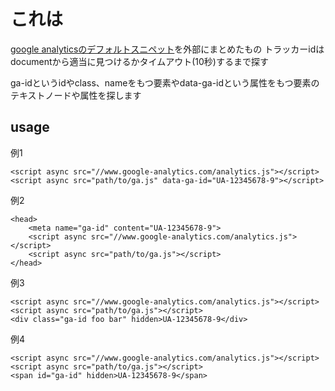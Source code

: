 # これは
[google analyticsのデフォルトスニペット](https://developers.google.com/analytics/devguides/collection/analyticsjs/advanced?hl=ja#alternativeSnippet)を外部にまとめたもの トラッカーidはdocumentから適当に見つけるかタイムアウト(10秒)するまで探す

ga-idというidやclass、nameをもつ要素やdata-ga-idという属性をもつ要素のテキストノードや属性を探します

## usage
例1
```
<script async src="//www.google-analytics.com/analytics.js"></script>
<script async src="path/to/ga.js" data-ga-id="UA-12345678-9"></script>
```

例2
```
<head>
	<meta name="ga-id" content="UA-12345678-9">
	<script async src="//www.google-analytics.com/analytics.js"></script>
	<script async src="path/to/ga.js"></script>
</head>
```

例3
```
<script async src="//www.google-analytics.com/analytics.js"></script>
<script async src="path/to/ga.js"></script>
<div class="ga-id foo bar" hidden>UA-12345678-9</div>
```

例4
```
<script async src="//www.google-analytics.com/analytics.js"></script>
<script async src="path/to/ga.js"></script>
<span id="ga-id" hidden>UA-12345678-9</span>
```
